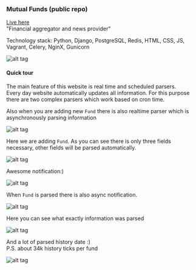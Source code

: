 ### Mutual Funds (public repo)  
[Live here](http://fundexpert.net/)  
"Financial aggregator and news provider"

Technology stack: Python, Django, PostgreSQL, Redis, HTML, CSS, JS, Vagrant, Celery, NginX, Gunicorn 

![alt tag](https://s3-eu-west-1.amazonaws.com/bernatskyys/github/1.png)

#### Quick tour
The main feature of this website is real time and scheduled parsers.  
Every day website automatically updates all information. For this purpose there are two complex parsers which work
based on cron time.  

Also when you are adding new `Fund` there is also realtime parser which is asynchronously parsing information  

![alt tag](https://s3-eu-west-1.amazonaws.com/bernatskyys/github/2.png)  

Here we are adding `Fund`. As you can see there is only three fields necessary, other fields will be parsed automatically.  

![alt tag](https://s3-eu-west-1.amazonaws.com/bernatskyys/github/3.png)  

Awesome notification:)  

![alt tag](https://s3-eu-west-1.amazonaws.com/bernatskyys/github/4.png)  

When `Fund` is parsed there is also async notification.  

![alt tag](https://s3-eu-west-1.amazonaws.com/bernatskyys/github/5.png)  

Here you can see what exactly information was parsed  

![alt tag](https://s3-eu-west-1.amazonaws.com/bernatskyys/github/6.png)  

And a lot of parsed history date :)  
P.S. about 34k history ticks per fund    

![alt tag](https://s3-eu-west-1.amazonaws.com/bernatskyys/github/7.png)  

